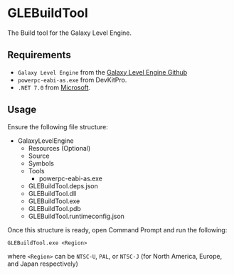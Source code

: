 # GLEBuildTool
The Build tool for the Galaxy Level Engine.

## Requirements

- `Galaxy Level Engine` from the [Galaxy Level Engine Github](https://github.com/SuperHackio/GalaxyLevelEngine)
- `powerpc-eabi-as.exe` from DevKitPro.
- `.NET 7.0` from [Microsoft](https://dotnet.microsoft.com/en-us/download/dotnet/7.0).

## Usage

Ensure the following file structure:

- GalaxyLevelEngine
  - Resources (Optional)
  - Source
  - Symbols
  - Tools
    - powerpc-eabi-as.exe
  - GLEBuildTool.deps.json
  - GLEBuildTool.dll
  - GLEBuildTool.exe
  - GLEBuildTool.pdb
  - GLEBuildTool.runtimeconfig.json
  
Once this structure is ready, open Command Prompt and run the following:

`GLEBuildTool.exe <Region>`

where `<Region>` can be `NTSC-U`, `PAL`, or `NTSC-J` (for North America, Europe, and Japan respectively)
